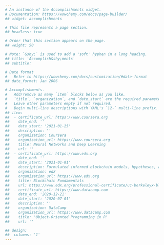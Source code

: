 ```yaml
---
# An instance of the Accomplishments widget.
# Documentation: https://wowchemy.com/docs/page-builder/
## widget: accomplishments

# This file represents a page section.
## headless: true

# Order that this section appears on the page.
## weight: 50

# Note: `&shy;` is used to add a 'soft' hyphen in a long heading.
## title: 'Accomplish&shy;ments'
## subtitle:

# Date format
#   Refer to https://wowchemy.com/docs/customization/#date-format
## date_format: Jan 2006

# Accomplishments.
#   Add/remove as many `item` blocks below as you like.
#   `title`, `organization`, and `date_start` are the required parameters.
#   Leave other parameters empty if not required.
#   Begin multi-line descriptions with YAML's `|2-` multi-line prefix.
## item:
##  - certificate_url: https://www.coursera.org
##    date_end: ''
##    date_start: '2021-01-25'
##    description: ''
##    organization: Coursera
##    organization_url: https://www.coursera.org
##    title: Neural Networks and Deep Learning
##    url: ''
##  - certificate_url: https://www.edx.org
##    date_end: ''
##    date_start: '2021-01-01'
##    description: Formulated informed blockchain models, hypotheses, and use cases.
##    organization: edX
##    organization_url: https://www.edx.org
##    title: Blockchain Fundamentals
##    url: https://www.edx.org/professional-certificate/uc-berkeleyx-blockchain-fundamentals
##  - certificate_url: https://www.datacamp.com
##    date_end: '2020-12-21'
##    date_start: '2020-07-01'
##    description: ''
##    organization: DataCamp
##    organization_url: https://www.datacamp.com
##    title: 'Object-Oriented Programming in R'
##    url: ''

## design:
##  columns: '1'
---
```

